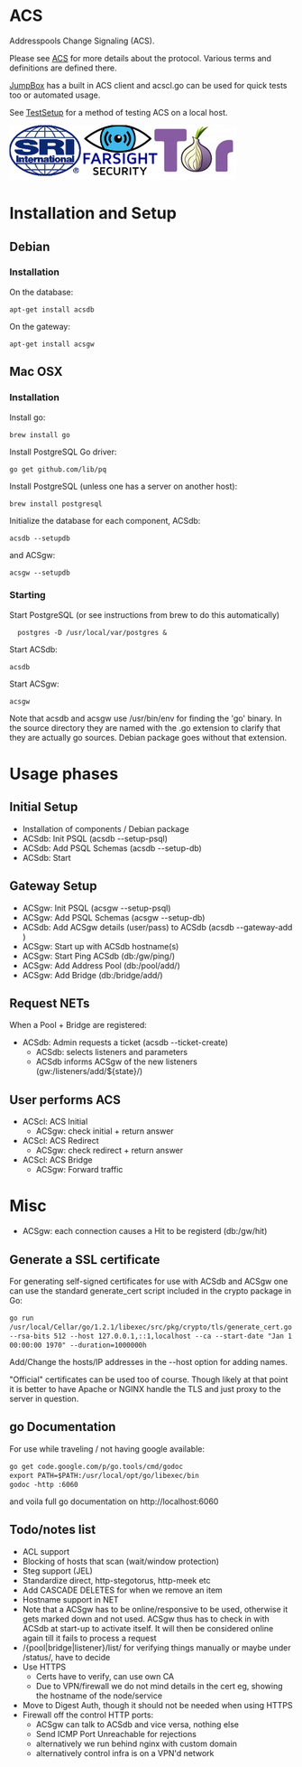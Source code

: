 # ACS

Addresspools Change Signaling (ACS).

Please see [ACS](doc/acs.md) for more details about the protocol.
Various terms and definitions are defined there.

[JumpBox](http://github.com/SRI-CSL/jumpbox) has a built in ACS client and acscl.go can be used for quick tests too or automated usage.

See [TestSetup](doc/testsetup.md) for a method of testing ACS on a local host.

![SAFDEF](https://github.com/SRI-CSL/ACS/blob/master/doc/safdef.png "SAFDEF")

# Installation and Setup

## Debian

### Installation

On the database:
```
apt-get install acsdb
```

On the gateway:
```
apt-get install acsgw
```

## Mac OSX

### Installation

Install go:
```
brew install go
```

Install PostgreSQL Go driver:
```
go get github.com/lib/pq
```

Install PostgreSQL (unless one has a server on another host):
```
brew install postgresql
```

Initialize the database for each component, ACSdb:
```
acsdb --setupdb
```

and ACSgw:
```
acsgw --setupdb
```


### Starting

Start PostgreSQL (or see instructions from brew to do this automatically)
```
  postgres -D /usr/local/var/postgres &
```

Start ACSdb:
```
acsdb
```

Start ACSgw:
```
acsgw
```

Note that acsdb and acsgw use /usr/bin/env for finding the 'go' binary.
In the source directory they are named with the .go extension to clarify that
they are actually go sources. Debian package goes without that extension.

# Usage phases

## Initial Setup

- Installation of components / Debian package
- ACSdb: Init PSQL (acsdb --setup-psql)
- ACSdb: Add PSQL Schemas (acsdb --setup-db)
- ACSdb: Start

## Gateway Setup

- ACSgw: Init PSQL (acsgw --setup-psql)
- ACSgw: Add PSQL Schemas (acsgw --setup-db)
- ACSdb: Add ACSgw details (user/pass) to ACSdb (acsdb --gateway-add <username> <password>)
- ACSgw: Start up with ACSdb hostname(s)
- ACSgw: Start Ping ACSdb (db:/gw/ping/)
- ACSgw: Add Address Pool (db:/pool/add/)
- ACSgw: Add Bridge (db:/bridge/add/)

## Request NETs

When a Pool + Bridge are registered:

- ACSdb: Admin requests a ticket (acsdb --ticket-create)
  - ACSdb: selects listeners and parameters
  - ACSdb informs ACSgw of the new listeners (gw:/listeners/add/${state}/)

## User performs ACS

- ACScl: ACS Initial
  - ACSgw: check initial + return answer
- ACScl: ACS Redirect
  - ACSgw: check redirect + return answer
- ACScl: ACS Bridge
  - ACSgw: Forward traffic

# Misc
- ACSgw: each connection causes a Hit to be registerd (db:/gw/hit)

## Generate a SSL certificate

For generating self-signed certificates for use with ACSdb and ACSgw one can use
the standard generate_cert script included in the crypto package in Go:

```
go run /usr/local/Cellar/go/1.2.1/libexec/src/pkg/crypto/tls/generate_cert.go --rsa-bits 512 --host 127.0.0.1,::1,localhost --ca --start-date "Jan 1 00:00:00 1970" --duration=1000000h
```

Add/Change the hosts/IP addresses in the --host option for adding names.

"Official" certificates can be used too of course. Though likely at that point
it is better to have Apache or NGINX handle the TLS and just proxy to the server
in question.

## go Documentation

For use while traveling / not having google available:

```
go get code.google.com/p/go.tools/cmd/godoc
export PATH=$PATH:/usr/local/opt/go/libexec/bin
godoc -http :6060
```

and voila full go documentation on http://localhost:6060

## Todo/notes list

- ACL support
- Blocking of hosts that scan (wait/window protection)
- Steg support (JEL)
- Standardize direct, http-stegotorus, http-meek etc
- Add CASCADE DELETES for when we remove an item
- Hostname support in NET
- Note that a ACSgw has to be online/responsive to be used, otherwise it gets marked down
  and not used. ACSgw thus has to check in with ACSdb at start-up to activate itself.
  It will then be considered online again till it fails to process a request
- /{pool|bridge|listener}/list/ for verifying things manually
  or maybe under /status/, have to decide
- Use HTTPS
  - Certs have to verify, can use own CA
  - Due to VPN/firewall we do not mind details in the cert
    eg, showing the hostname of the node/service
- Move to Digest Auth, though it should not be needed when using HTTPS
- Firewall off the control HTTP ports:
  - ACSgw can talk to ACSdb and vice versa, nothing else
  - Send ICMP Port Unreachable for rejections
  - alternatively we run behind nginx with custom domain
  - alternatively control infra is on a VPN'd network


